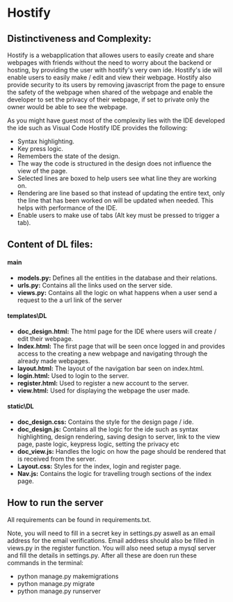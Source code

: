 # Hostify

## Distinctiveness and Complexity:

Hostify is a webapplication that allowes users to easily create and share webpages with friends without the need to worry about the backend or hosting, by providing the user with hostify's very own ide. Hostify's ide will enable users to easily make / edit and view their webpage. Hostify also provide security to its users by removing javascript from the page to ensure the safety of the webpage when shared of the webpage and enable the developer to set the privacy of their webpage, if set to private only the owner would be able to see the webpage.

As you might have guest most of the complexity lies with the IDE developed the ide such as Visual Code Hostify IDE provides the following:

* Syntax highlighting.
* Key press logic.
* Remembers the state of the design.
* The way the code is structured in the design does not influence the view of the page.
* Selected lines are boxed to help users see what line they are working on.
* Rendering are line based so that instead of updating the entire text, only the line that has been worked on will be updated when needed. This helps with performance of the IDE.
* Enable users to make use of tabs (Alt key must be pressed to trigger a tab).


## Content of DL files:

#### main

* **models.py:** Defines all the entities in the database and their relations.
* **urls.py:** Contains all the links used on the server side.
* **views.py:** Contains all the logic on what happens when a user send a request to the a url link of the server

#### templates\DL

* **doc_design.html:** The html page for the IDE where users will create / edit their webpage.
* **Index.html:** The first page that will be seen once logged in and provides access to the creating a new webpage and navigating  through the already made webpages.
* **layout.html:** The layout of the navigation bar seen on index.html.
* **login.html:** Used to login to the server.
* **register.html:** Used to register a new account to the server.
* **view.html:** Used for displaying the webpage the user made. 

#### static\DL

* **doc_design.css:** Contains the style for the design page / ide.
* **doc_design.js:** Contains all the logic for the ide such as syntax highlighting, design rendering, saving design to server, link to the view page, paste logic, keypress logic, setting the privacy etc
* **doc_view.js:** Handles the logic on how the page should be rendered that is received from the server.
* **Layout.css:** Styles for the index, login and register page.
* **Nav.js:** Contains the logic for travelling trough sections of the index page.

## How to run the server

All requirements can be found in requirements.txt.

Note, you will need to fill in a secret key in settings.py aswell as an email address for the email verifications. Email address should also be filled in views.py in the register function. You will also need setup a mysql server and fill the details in settings.py. After all these are doen run these commands in the terminal:

* python manage.py makemigrations
* python manage.py migrate
* python manage.py runserver
